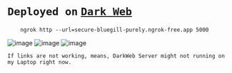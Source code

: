 # `Deployed on` [`Dark Web`](http://4k3cs34r5ycnbqaihxwa5m7e2eu4ilmxczrdolzu6taewecpl7w4w5id.onion/)

        ngrok http --url=secure-bluegill-purely.ngrok-free.app 5000
        
![image](https://github.com/user-attachments/assets/3ad2782d-978d-4e28-ad61-1d92feebaba4)
![image](https://github.com/user-attachments/assets/d226cacf-b120-45e1-bd1a-6033f66b61d0)
![image](https://github.com/user-attachments/assets/e0a1f770-5408-4925-8fc5-587d8e7179bc)

    If links are not working, means, DarkWeb Server might not running on my Laptop right now.
